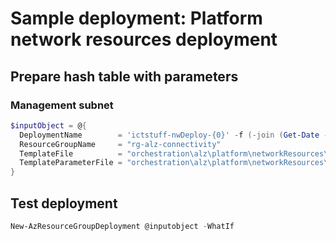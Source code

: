 # Sample deployment: Platform network resources deployment

## Prepare hash table with parameters

### Management subnet

```powershell
$inputObject = @{
  DeploymentName        = 'ictstuff-nwDeploy-{0}' -f (-join (Get-Date -Format 'yyyyMMddTHHMMssffffZ')[0..63])
  ResourceGroupName     = "rg-alz-connectivity"
  TemplateFile          = "orchestration\alz\platform\networkResources\pltf-networkResources.bicep"
  TemplateParameterFile = "orchestration\alz\platform\networkResources\pltf-networkResources.ictstuff.mgmt.shd.bicepparam"
}
```

## Test deployment

```powershell
New-AzResourceGroupDeployment @inputobject -WhatIf
```
